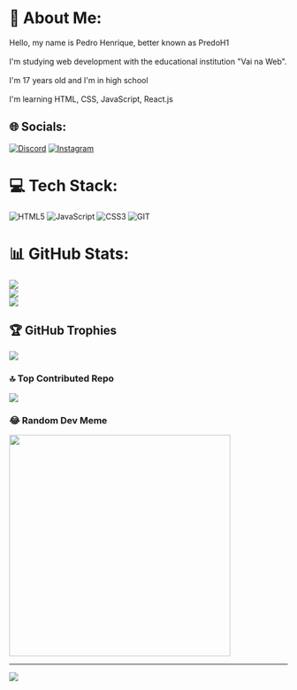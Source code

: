 # 💫 About Me:
Hello, my name is Pedro Henrique, better known as PredoH1<br><br>I'm studying web development with the educational institution "Vai na Web".<br><br>I'm 17 years old and I'm in high school<br><br>I'm learning HTML, CSS, JavaScript, React.js


## 🌐 Socials:
[![Discord](https://img.shields.io/badge/Discord-%237289DA.svg?logo=discord&logoColor=white)](https://discord.gg/https://discord.gg/V8b9yxZP) [![Instagram](https://img.shields.io/badge/Instagram-%23E4405F.svg?logo=Instagram&logoColor=white)](https://instagram.com/pedro_henrique3203) 

# 💻 Tech Stack:
![HTML5](https://img.shields.io/badge/html5-%23E34F26.svg?style=plastic&logo=html5&logoColor=white) ![JavaScript](https://img.shields.io/badge/javascript-%23323330.svg?style=plastic&logo=javascript&logoColor=%23F7DF1E) ![CSS3](https://img.shields.io/badge/css3-%231572B6.svg?style=plastic&logo=css3&logoColor=white) ![GIT](https://img.shields.io/badge/Git-fc6d26?style=plastic&logo=git&logoColor=white)
# 📊 GitHub Stats:
![](https://github-readme-stats.vercel.app/api?username=PredoH01&theme=radical&hide_border=false&include_all_commits=false&count_private=false)<br/>
![](https://github-readme-streak-stats.herokuapp.com/?user=PredoH01&theme=radical&hide_border=false)<br/>
![](https://github-readme-stats.vercel.app/api/top-langs/?username=PredoH01&theme=radical&hide_border=false&include_all_commits=false&count_private=false&layout=compact)

## 🏆 GitHub Trophies
![](https://github-profile-trophy.vercel.app/?username=PredoH01&theme=flat&no-frame=false&no-bg=true&margin-w=4)

### 🔝 Top Contributed Repo
![](https://github-contributor-stats.vercel.app/api?username=PredoH01&limit=5&theme=darkhub&combine_all_yearly_contributions=true)

### 😂 Random Dev Meme
<img src='https://randommeme-five.vercel.app/' style="height: 400px;"/>

---
[![](https://visitcount.itsvg.in/api?id=PredoH01&icon=7&color=11)](https://visitcount.itsvg.in)

<!-- Proudly created with GPRM ( https://gprm.itsvg.in ) -->
<!--
**PredoH1/PredoH1** is a ✨ _special_ ✨ repository because its `README.md` (this file) appears on your GitHub profile.

Here are some ideas to get you started:

- 🔭 I’m currently working on ...
- 🌱 I’m currently learning ...
- 👯 I’m looking to collaborate on ...
- 🤔 I’m looking for help with ...
- 💬 Ask me about ...
- 📫 How to reach me: ...
- 😄 Pronouns: ...
- ⚡ Fun fact: ...
-->
